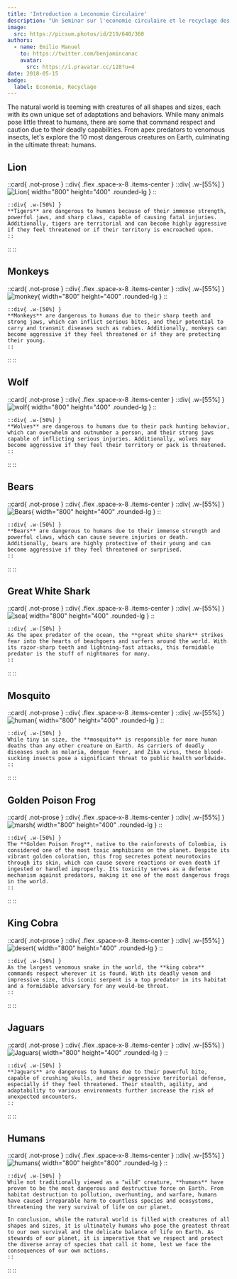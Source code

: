 ```yaml
---
title: 'Introduction a Leconomie Circulaire'
description: "Un Seminar sur l'economie circulaire et le recyclage des dechets plastiques."
image:
  src: https://picsum.photos/id/219/640/360
authors:
  - name: Emilio Manuel
    to: https://twitter.com/benjamincanac
    avatar:
      src: https://i.pravatar.cc/128?u=4
date: 2018-05-15
badge:
  label: Economie, Recyclage
---
```


The natural world is teeming with creatures of all shapes and sizes, each with its own unique set of adaptations and behaviors. While many animals pose little threat to humans, there are some that command respect and caution due to their deadly capabilities. From apex predators to venomous insects, let's explore the 10 most dangerous creatures on Earth, culminating in the ultimate threat: humans.

## Lion

::card{ .not-prose }
  ::div{ .flex .space-x-8 .items-center }
    ::div{ .w-[55%] }
      ![Lion](https://picsum.photos/id/1074/800/400){ width="800" height="400" .rounded-lg }
    ::

    ::div{ .w-[50%] }
    **Tigers** are dangerous to humans because of their immense strength, powerful jaws, and sharp claws, capable of causing fatal injuries. Additionally, tigers are territorial and can become highly aggressive if they feel threatened or if their territory is encroached upon.
    ::
  ::
::

## Monkeys

::card{ .not-prose }
  ::div{ .flex .space-x-8 .items-center }
    ::div{ .w-[55%] }
      ![monkey](https://picsum.photos/id/783/800/400){ width="800" height="400" .rounded-lg }
    ::

    ::div{ .w-[50%] }
    **Monkeys** are dangerous to humans due to their sharp teeth and strong jaws, which can inflict serious bites, and their potential to carry and transmit diseases such as rabies. Additionally, monkeys can become aggressive if they feel threatened or if they are protecting their young.
    ::
  ::
::

## Wolf

::card{ .not-prose }
  ::div{ .flex .space-x-8 .items-center }
    ::div{ .w-[55%] }
      ![wolf](https://picsum.photos/id/582/800/400){ width="800" height="400" .rounded-lg }
    ::

    ::div{ .w-[50%] }
    **Wolves** are dangerous to humans due to their pack hunting behavior, which can overwhelm and outnumber a person, and their strong jaws capable of inflicting serious injuries. Additionally, wolves may become aggressive if they feel their territory or pack is threatened.
    ::
  ::
::

## Bears

::card{ .not-prose }
  ::div{ .flex .space-x-8 .items-center }
    ::div{ .w-[55%] }
      ![Bears](https://picsum.photos/id/1020/800/400){ width="800" height="400" .rounded-lg }
    ::

    ::div{ .w-[50%] }
    **Bears** are dangerous to humans due to their immense strength and powerful claws, which can cause severe injuries or death. Additionally, bears are highly protective of their young and can become aggressive if they feel threatened or surprised.
    ::
  ::
::

## Great White Shark

::card{ .not-prose }
  ::div{ .flex .space-x-8 .items-center }
    ::div{ .w-[55%] }
      ![sea](https://picsum.photos/id/124/800/400){ width="800" height="400" .rounded-lg }
    ::

    ::div{ .w-[50%] }
    As the apex predator of the ocean, the **great white shark** strikes fear into the hearts of beachgoers and surfers around the world. With its razor-sharp teeth and lightning-fast attacks, this formidable predator is the stuff of nightmares for many.
    ::
  ::
::

## Mosquito

::card{ .not-prose }
  ::div{ .flex .space-x-8 .items-center }
    ::div{ .w-[55%] }
      ![human](https://picsum.photos/id/996/800/400){ width="800" height="400" .rounded-lg }
    ::

    ::div{ .w-[50%] }
    While tiny in size, the **mosquito** is responsible for more human deaths than any other creature on Earth. As carriers of deadly diseases such as malaria, dengue fever, and Zika virus, these blood-sucking insects pose a significant threat to public health worldwide.
    ::
  ::
::

## Golden Poison Frog

::card{ .not-prose }
  ::div{ .flex .space-x-8 .items-center }
    ::div{ .w-[55%] }
      ![marsh](https://picsum.photos/id/128/800/400){ width="800" height="400" .rounded-lg }
    ::

    ::div{ .w-[50%] }
    The **Golden Poison Frog**, native to the rainforests of Colombia, is considered one of the most toxic amphibians on the planet. Despite its vibrant golden coloration, this frog secretes potent neurotoxins through its skin, which can cause severe reactions or even death if ingested or handled improperly. Its toxicity serves as a defense mechanism against predators, making it one of the most dangerous frogs in the world.
    ::
  ::
::

## King Cobra

::card{ .not-prose }
  ::div{ .flex .space-x-8 .items-center }
    ::div{ .w-[55%] }
      ![desert](https://picsum.photos/id/196/800/400){ width="800" height="400" .rounded-lg }
    ::

    ::div{ .w-[50%] }
    As the largest venomous snake in the world, the **king cobra** commands respect wherever it is found. With its deadly venom and impressive size, this iconic serpent is a top predator in its habitat and a formidable adversary for any would-be threat.
    ::
  ::
::

## Jaguars

::card{ .not-prose }
  ::div{ .flex .space-x-8 .items-center }
    ::div{ .w-[55%] }
      ![Jaguars](https://picsum.photos/id/219/800/400){ width="800" height="400" .rounded-lg }
    ::

    ::div{ .w-[50%] }
    **Jaguars** are dangerous to humans due to their powerful bite, capable of crushing skulls, and their aggressive territorial defense, especially if they feel threatened. Their stealth, agility, and adaptability to various environments further increase the risk of unexpected encounters.
    ::
  ::
::

## Humans

::card{ .not-prose }
  ::div{ .flex .space-x-8 .items-center }
    ::div{ .w-[55%] }
      ![humans](https://picsum.photos/id/978/800/800){ width="800" height="800" .rounded-lg }
    ::

    ::div{ .w-[50%] }
    While not traditionally viewed as a "wild" creature, **humans** have proven to be the most dangerous and destructive force on Earth. From habitat destruction to pollution, overhunting, and warfare, humans have caused irreparable harm to countless species and ecosystems, threatening the very survival of life on our planet.

    In conclusion, while the natural world is filled with creatures of all shapes and sizes, it is ultimately humans who pose the greatest threat to our own survival and the delicate balance of life on Earth. As stewards of our planet, it is imperative that we respect and protect the diverse array of species that call it home, lest we face the consequences of our own actions.
    ::
  ::
::
